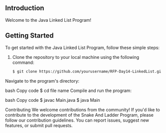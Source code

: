 ## Introduction

Welcome to the Java Linked List Program! 

## Getting Started

To get started with the Java Linked List Program, follow these simple steps:

1. Clone the repository to your local machine using the following command:

   ```bash
   $ git clone https://github.com/yourusername/RFP-Day14-LinkedList.git
Navigate to the program's directory:

bash
Copy code
$ cd file name
Compile and run the program:

bash
Copy code
$ javac Main.java
$ java Main


Contributing
We welcome contributions from the community! If you'd like to contribute to the development of the Snake And Ladder Program, please follow our contribution guidelines. You can report issues, suggest new features, or submit pull requests.
